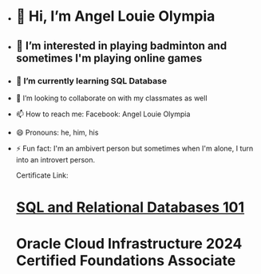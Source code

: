 - <h1>👋 Hi, I’m Angel Louie Olympia</h1>
- <h2>👀 I’m interested in playing badminton and sometimes I'm playing online games</h2>
- <h3>🌱 I’m currently learning SQL Database</h3>
- 💞️ I’m looking to collaborate on with my classmates as well
- 📫 How to reach me: Facebook: Angel Louie Olympia
- 😄 Pronouns: he, him, his
- ⚡ Fun fact: I'm an ambivert person but sometimes when I'm alone, I turn into an introvert person.

  Certificate Link:
  <h1><a href="https://courses.cognitiveclass.ai/certificates/867501e3a62244e5920d28bf78a92f73">  SQL and Relational Databases 101 </a></h1>
  <h1><a href="https://catalog-education.oracle.com/ords/certview/sharebadge?id=6A1A39DD504C7F9FE53D9828EC3FB8D276F6A3479368044AA52CA5B4FEE283BC&fbclid=IwY2xjawGzuglleHRuA2FlbQIxMQABHQD-zq8XsvhZ2YZ1pRKIJiOs2g8z6HzJ3EblXr6YThf1GtqVdh_F2bptIw_aem_UCbRomjqnOkjQ3KoIgM78Q"></a> Oracle Cloud Infrastructure 2024 Certified Foundations Associate </h1>

<!---
angellouieolympia/angellouieolympia is a ✨ special ✨ repository because its `README.md` (this file) appears on your GitHub profile.
You can click the Preview link to take a look at your changes.
--->
